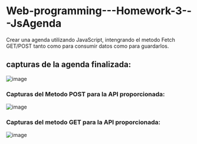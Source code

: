 # Web-programming---Homework-3---JsAgenda
Crear una agenda utilizando JavaScript, intengrando el metodo Fetch GET/POST tanto como para consumir datos como para guardarlos.

## capturas de la agenda finalizada:
![image](https://user-images.githubusercontent.com/69158247/155013095-37f35728-c507-4028-bdbb-747b69fbd2e9.png)

### Capturas del Metodo POST para la API proporcionada: 
![image](https://user-images.githubusercontent.com/69158247/155013048-a0d9f730-17e1-4365-8bf0-010fed11ec13.png)

### Capturas del metodo GET para la API proporcionada:
![image](https://user-images.githubusercontent.com/69158247/155013178-704623e7-96b6-487d-b3ec-aa30f2220e42.png)

